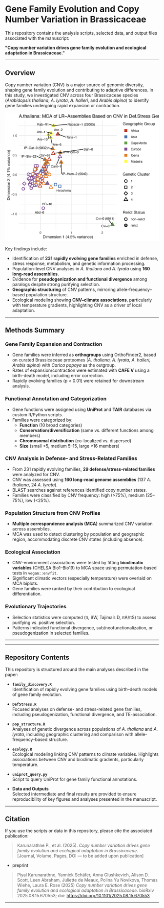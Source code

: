 # Gene Family Evolution and Copy Number Variation in Brassicaceae

This repository contains the analysis scripts, selected data, and output files associated with the manuscript:

**"Copy number variation drives gene family evolution and ecological adaptation in Brassicaceae."**

---

## Overview

Copy number variation (CNV) is a major source of genomic diversity, shaping gene family evolution and contributing to adaptive differences. In this study, we investigated CNV across four Brassicaceae species (*Arabidopsis thaliana*, *A. lyrata*, *A. halleri*, and *Arabis alpina*) to identify gene families undergoing rapid expansion or contraction.

![MCA of A. thaliana (non-corrected, Aug 19 2025)](plots/AT_MCA_noncorrected_aug19.25.png)

Key findings include:

- Identification of **231 rapidly evolving gene families** enriched in defense, stress response, metabolism, and genetic information processing.
- Population-level CNV analyses in *A. thaliana* and *A. lyrata* using **160 long-read assemblies**.
- Evidence for **pseudogenization and functional divergence** among paralogs despite strong purifying selection.
- **Geographic structuring** of CNV patterns, mirroring allele-frequency–based population structure.
- Ecological modeling showing **CNV–climate associations**, particularly with temperature gradients, highlighting CNV as a driver of local adaptation.

---

## Methods Summary

### Gene Family Expansion and Contraction
- Gene families were inferred as **orthogroups** using OrthoFinder2, based on curated Brassicaceae proteomes (*A. thaliana, A. lyrata, A. halleri, Arabis alpina*) with *Carica papaya* as the outgroup.  
- Rates of expansion/contraction were estimated with **CAFE V** using a birth–death model, including error correction.  
- Rapidly evolving families (p < 0.01) were retained for downstream analysis.

### Functional Annotation and Categorization
- Gene functions were assigned using **UniProt** and **TAIR** databases via custom R/Python scripts.  
- Families were categorized by:
  - **Function** (10 broad categories)  
  - **Conservation/diversification** (same vs. different functions among members)  
  - **Chromosomal distribution** (co-localized vs. dispersed)  
  - **Size** (small <5, medium 5–15, large ≥16 members)

### CNV Analysis in Defense- and Stress-Related Families
- From 231 rapidly evolving families, **29 defense/stress-related families** were analyzed for CNV.  
- CNV was assessed using **160 long-read genome assemblies** (137 *A. thaliana*, 24 *A. lyrata*).  
- BLAST searches against references identified copy number states.  
- Families were classified by CNV frequency: high (>75%), medium (25–75%), low (<25%).

### Population Structure from CNV Profiles
- **Multiple correspondence analysis (MCA)** summarized CNV variation across assemblies.  
- MCA was used to detect clustering by population and geographic region, accommodating discrete CNV states (including absence).

### Ecological Association
- CNV–environment associations were tested by fitting **bioclimatic variables** (CHELSA Bio1–Bio19) to MCA space using permutation-based tests in `vegan::envfit`.  
- Significant climatic vectors (especially temperature) were overlaid on MCA biplots.  
- Gene families were ranked by their contribution to ecological differentiation.

### Evolutionary Trajectories
- Selection statistics were computed (π, θW, Tajima’s D, πA/πS) to assess purifying vs. positive selection.  
- Patterns indicated functional divergence, sub/neofunctionalization, or pseudogenization in selected families.

---

---

## Repository Contents

This repository is structured around the main analyses described in the paper:

- **`family_discovery.R`**  
  Identification of rapidly evolving gene families using birth–death models of gene family evolution.

- **`DefStress.R`**  
  Focused analyses on defense- and stress-related gene families, including pseudogenization, functional divergence, and TE-association.

- **`pop_structure.R`**  
  Analyses of genetic divergence across populations of *A. thaliana* and *A. lyrata*, including geographic clustering and comparison with allele-frequency–based structure.

- **`ecology.R`**  
  Ecological modeling linking CNV patterns to climate variables. Highlights associations between CNV and bioclimatic gradients, particularly temperature.

- **`uniprot_query.py`**  
  Script to query UniProt for gene family functional annotations.

- **Data and Outputs**  
  Selected intermediate and final results are provided to ensure reproducibility of key figures and analyses presented in the manuscript.

---

## Citation

If you use the scripts or data in this repository, please cite the associated publication:

> Karunarathne P., et al. (2025). *Copy number variation drives gene family evolution and ecological adaptation in Brassicaceae.*  
> [Journal, Volume, Pages, DOI — to be added upon publication]

- preprint
>Piyal Karunarathne, Yannick Schäfer, Anna Glushkevich, Alison D. Scott, Leen Abraham, Juliette de Meaux, Polina Yu Novikova, Thomas Wiehe, Laura E. Rose (2025) *Copy number variation drives gene family evolution and ecological adaptation in Brassicaceae.*
bioRxiv 2025.08.15.670553; doi: <https://doi.org/10.1101/2025.08.15.670553>
---